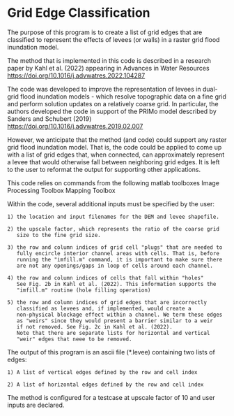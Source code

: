 # Grid Edge Classification
The purpose of this program is to create a list of grid edges that are classified to represent the effects of levees (or walls) in a raster grid flood inundation model. 

The method that is implemented in this code is described in a research
paper by Kahl et al. (2022) appearing in Advances in Water Resources
https://doi.org/10.1016/j.advwatres.2022.104287

The code was developed to improve the representation of levees in
dual-grid flood inundation models - which resolve topographic data on a
fine grid and perform solution updates on a relatively coarse grid. In
particular, the authors developed the code in support of the PRIMo model
described by Sanders and Schubert (2019)
 https://doi.org/10.1016/j.advwatres.2019.02.007

However, we anticipate that the method (and code) could support any raster
grid flood inundation model. That is, the code could be applied to come up
with a list of grid edges that, when connected, can approximately
represent a levee that would otherwise fall between neighboring grid
edges. It is left to the user to reformat the output for supporting other
applications.

This code relies on commands from the following matlab toolboxes
       Image Processing Toolbox
       Mapping Toolbox

Within the code, several additional inputs must be specified by the user:

    1) the location and input filenames for the DEM and levee shapefile.
    
    2) the upscale factor, which represents the ratio of the coarse grid
       size to the fine grid size. 
       
    3) the row and column indices of grid cell "plugs" that are needed to
       fully encircle interior channel areas with cells. That is, before
       running the "imfill.m" command, it is important to make sure there
       are not any openings/gaps in loop of cells around each channel.
       
    4) the row and column indices of cells that fall within "holes"
       See Fig. 2b in Kahl et al. (2022). This information supports the
       "imfill.m" routine (hole filling operation)
       
    5) the row and column indices of grid edges that are incorrectly
       classified as levees and, if implemented, would create a
       non-physical blockage effect within a channel. We term these edges
       as "weirs" since they would present a barrier similar to a weir
       if not removed. See Fig. 2c in Kahl et al. (2022).
       Note that there are separate lists for horizontal and vertical
       "weir" edges that neee to be removed.

The output of this program is an ascii file (*.levee) containing two 
lists of edges:

    1) A list of vertical edges defined by the row and cell index
    
    2) A list of horizontal edges defined by the row and cell index

The method is configured for a testcase at upscale factor of 10 and user inputs are declared. 

